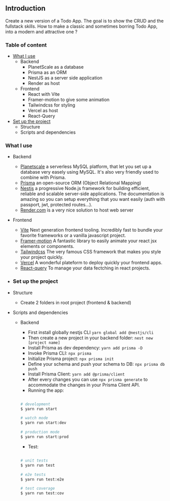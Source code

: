## Introduction

Create a new version of a Todo App. The goal is to show the CRUD and the fullstack skills.
How to make a classic and sometimes borring Todo App, into a modern and attractive one ?

### Table of content

- [What I use](#what-i-use)
  - Backend
    - PlanetScale as a database
    - Prisma as an ORM
    - NestJS as a server side application
    - Render as host
  - Frontend
    - React with Vite
    - Framer-motion to give some animation
    - Tailwindcss for styling
    - Vercel as host
    - React-Query
- [Set up the project](#set-up-the-project)
  - Structure
  - Scripts and dependencies

### What I use

- Backend
  - [Planetscale](https://www.planetscale.com) a serverless MySQL platform, that let you set up a database very easely using MySQL. It's also very friendly used to combine with Prisma.
  - [Prisma](https://www.prisma.io) an open-source ORM (Object Relational Mapping)
  - [Nestjs](https://www.nestjs.com) a progressive Node.js framework for building efficient, reliable and scalable server-side applications. The documentation is amazing so you can setup everything that you want easily (auth with passport, jwt, protected routes...).
  - [Render.com](https://www.render.com) is a very nice solution to host web server
- Frontend

  - [Vite](https://www.vitejs.dev) Next generation frontend tooling. Incredibly fast to bundle your favorite frameworks or a vanilla javascript project.
  - [Framer-motion](htpps://www.framer.com/motion) A fantastic library to easily animate your react jsx elements or components.
  - [Tailwindcss](https://www.tailwindcss.com) The very famous CSS framework that makes you style your project quickly.
  - [Vercel](https://www.vercel.com) A wonderful plateform to deploy quickly your frontend apps.
  - [React-query](https://react-query-v3.tanstack.com/) To manage your data fectching in react projects.

- ### Set up the project
- Structure
  - Create 2 folders in root project (frontend & backend)
- Scripts and dependencies

  - Backend

    - First install globally nestjs CLI `yarn global add @nestjs/cli`
    - Then create a new project in your backend folder: `nest new [project name]`
    - Install Prisma as dev dependency: `yarn add prisma -D`
    - Invoke Prisma CLI: `npx prisma`
    - Initialize Prisma project: `npx prisma init`
    - Define your schema and push your schema to DB: `npx prisma db push`
    - Install Prisma Client: `yarn add @prisma/client`
    - After every changes you can use `npx prisma generate` to accommodate the changes in your Prisma Client API.
    - Running the app:

    ```bash

    # development
    $ yarn run start

    # watch mode
    $ yarn run start:dev

    # production mode
    $ yarn run start:prod

    ```

    - Test:

    ```bash

    # unit tests
    $ yarn run test

    # e2e tests
    $ yarn run test:e2e

    # test coverage
    $ yarn run test:cov
    ```
